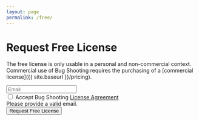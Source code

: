 ```yaml
---
layout: page
permalink: /free/
---
```


# Request Free License

The free license is only usable in a personal and non-commercial context. Commercial use of Bug Shooting requires the purchasing of a [commercial license]({{ site.baseurl }}/pricing).

<form method="POST" action="https://services.bugshooting.com/rest/freelicense">
  <div class="row mb-3">
    <input class="form-control" type="email" placeholder="Email" required name="email" maxlength="100">
  </div>
  <div class="row mb-3">
    <div class="form-check">
      <input class="form-check-input" type="checkbox" required name="agreement">
      <label class="form-check-label" for="agreement">Accept Bug Shooting <a href="{{ site.baseurl }}/agreement" target="_blank">License Agreement</a></label>
      <div class="invalid-feedback">
          Please provide a valid email.
       </div>
    </div>
  </div>
  <input type="hidden" name="language" value="en-US">
  <input type="hidden" name="successurl" value="{{ site.url }}{{ site.baseurl }}/freesuccess">
  <input type="hidden" name="failurl" value="{{ site.url }}{{ site.baseurl }}/free">
  <button class="btn btn-lg btn-primary btn-block" type="submit">Request Free License</button>
</form>
